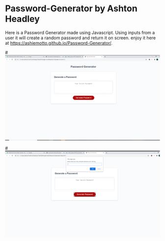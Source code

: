 # Password-Generator by Ashton Headley

Here is a Password Generator made using Javascript. Using inputs from a user it will create a random password and return it on screen. enjoy it here at https://ashiemotto.github.io/Password-Generator/.

#![picture of website](./images/Screenshot.png)

#![picture of website](./images/Screenshot1.png)
